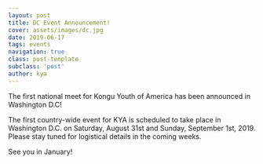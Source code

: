 ```yaml
---
layout: post
title: DC Event Announcement!
cover: assets/images/dc.jpg
date: 2019-06-17
tags: events
navigation: true
class: post-template
subclass: 'post'
author: kya
---
```

The first national meet for Kongu Youth of America has been announced in Washington D.C!

The first country-wide event for KYA is scheduled to take place in Washington D.C. on Saturday, August 31st and Sunday, September 1st, 2019. Please stay tuned for logistical details in the coming weeks.

See you in January!
